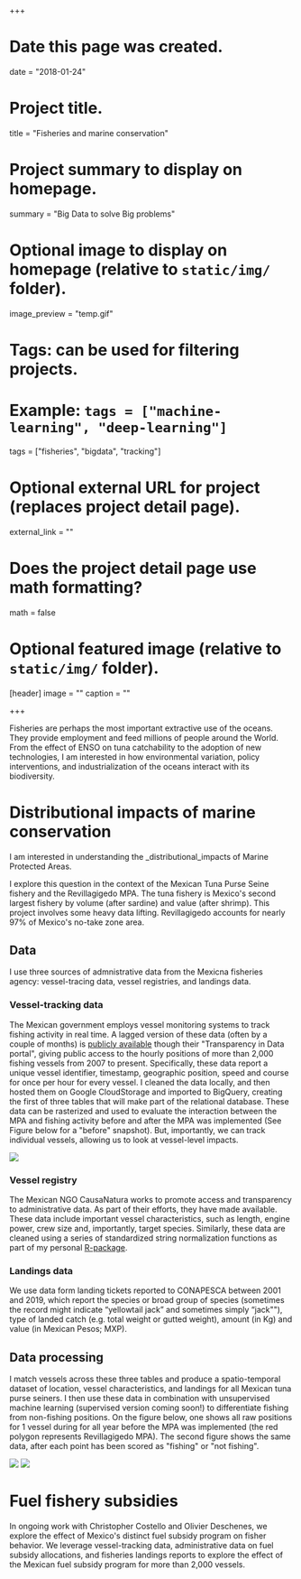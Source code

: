 +++
# Date this page was created.
date = "2018-01-24"

# Project title.
title = "Fisheries and marine conservation"

# Project summary to display on homepage.
summary = "Big Data to solve Big problems"

# Optional image to display on homepage (relative to `static/img/` folder).
image_preview = "temp.gif"

# Tags: can be used for filtering projects.
# Example: `tags = ["machine-learning", "deep-learning"]`
tags = ["fisheries", "bigdata", "tracking"]

# Optional external URL for project (replaces project detail page).
external_link = ""

# Does the project detail page use math formatting?
math = false

# Optional featured image (relative to `static/img/` folder).
[header]
image = ""
caption = ""

+++

Fisheries are perhaps the most important extractive use of the oceans. They provide employment and feed millions of people around the World. From the effect of ENSO on tuna catchability to the adoption of new technologies, I am interested in how environmental variation, policy interventions, and industrialization of the oceans interact with its biodiversity.

# Distributional impacts of marine conservation

I am interested in understanding the _distributional_impacts of Marine Protected Areas.

I explore this question in the context of the Mexican Tuna Purse Seine fishery and the Revillagigedo MPA. The tuna fishery is Mexico's second largest fishery by volume (after sardine) and value (after shrimp). This project involves some heavy data lifting. Revillagigedo accounts for nearly 97\% of Mexico's no-take zone area.

## Data
I use three sources of admnistrative data from the Mexicna fisheries agency: vessel-tracing data, vessel registries, and landings data.

### Vessel-tracking data

The Mexican government employs vessel monitoring systems to track fishing activity in real time. A lagged version of these data (often by a couple of months) is [publicly available]( https://datos.gob.mx/busca/dataset/localizacion-y-monitoreo-satelital-de-embarcaciones-pesqueras) though their "Transparency in Data portal", giving public access to the hourly positions of more than 2,000 fishing vessels from 2007 to present. Specifically, these data report a unique vessel identifier, timestamp, geographic position, speed and course for once per hour for every vessel. I cleaned the data locally, and then hosted them on Google CloudStorage and imported to BigQuery, creating the first of three tables that will make part of the relational database. These data can be rasterized and used to evaluate the interaction between the MPA and fishing activity before and after the MPA was implemented (See Figure below for a "before" snapshot). But, importantly, we can track individual vessels, allowing us to look at vessel-level impacts.

![](https://jcvdav.github.io/dist_MPA/costello_lab_11_02_2022/img/total_hours_before_map.png)

### Vessel registry
The Mexican NGO CausaNatura works to promote access and transparency to administrative data. As part of their efforts, they have made available. These data include important vessel characteristics, such as length, engine power, crew size and, importantly, target species. Similarly, these data are cleaned using a series of standardized string normalization functions as part of my personal [R-package](https://github.com/emlab-ucsb/startR).

### Landings data
We use data form landing tickets reported to CONAPESCA between 2001 and 2019, which report the species or broad group of species (sometimes the record might indicate “yellowtail jack” and sometimes simply “jack""), type of landed catch (e.g. total weight or gutted weight), amount (in Kg) and value (in Mexican Pesos; MXP).

## Data processing

I match vessels across these three tables and produce a spatio-temporal dataset of location, vessel characteristics, and landings for all Mexican tuna purse seiners. I then use these data in combination with unsupervised machine learning (supervised version coming soon!) to differentiate fishing from non-fishing positions. On the figure below, one shows all raw positions for 1 vessel during for all year before the MPA was implemented (the red polygon represents Revillagigedo MPA). The second figure shows the same data, after each point has been scored as "fishing" or "not fishing".

![](https://jcvdav.github.io/dist_MPA/costello_lab_11_02_2022/img/most_unclassified_before.png) ![](https://jcvdav.github.io/dist_MPA/costello_lab_11_02_2022/img/most_classified_before.png)

# Fuel fishery subsidies

In ongoing work with Christopher Costello and Olivier Deschenes, we explore the effect of Mexico's distinct fuel subsidy program on fisher behavior. We leverage vessel-tracking data, administrative data on fuel subsidy allocations, and fisheries landings reports to explore the effect of the Mexican fuel subsidy program for more than 2,000 vessels.
